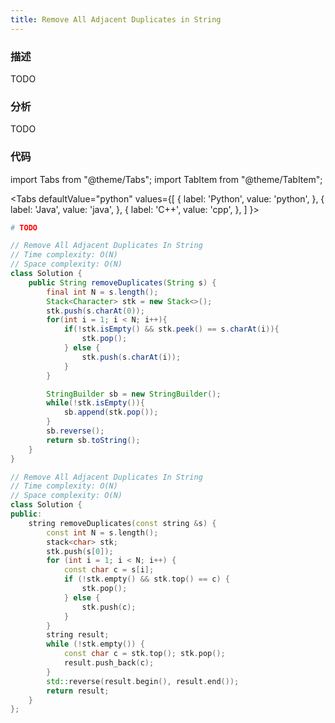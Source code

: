 ```yaml
---
title: Remove All Adjacent Duplicates in String
---
```


### 描述

TODO

### 分析

TODO

### 代码

import Tabs from "@theme/Tabs";
import TabItem from "@theme/TabItem";

<Tabs
defaultValue="python"
values={[
{ label: 'Python', value: 'python', },
{ label: 'Java', value: 'java', },
{ label: 'C++', value: 'cpp', },
]
}>
<TabItem value="python">

```python
# TODO
```

</TabItem>
<TabItem value="java">

```java
// Remove All Adjacent Duplicates In String
// Time complexity: O(N)
// Space complexity: O(N)
class Solution {
    public String removeDuplicates(String s) {
        final int N = s.length();
        Stack<Character> stk = new Stack<>();
        stk.push(s.charAt(0));
        for(int i = 1; i < N; i++){
            if(!stk.isEmpty() && stk.peek() == s.charAt(i)){
                stk.pop();
            } else {
                stk.push(s.charAt(i));
            }
        }

        StringBuilder sb = new StringBuilder();
        while(!stk.isEmpty()){
            sb.append(stk.pop());
        }
        sb.reverse();
        return sb.toString();
    }
}
```

</TabItem>
<TabItem value="cpp">

```cpp
// Remove All Adjacent Duplicates In String
// Time complexity: O(N)
// Space complexity: O(N)
class Solution {
public:
    string removeDuplicates(const string &s) {
        const int N = s.length();
        stack<char> stk;
        stk.push(s[0]);
        for (int i = 1; i < N; i++) {
            const char c = s[i];
            if (!stk.empty() && stk.top() == c) {
                stk.pop();
            } else {
                stk.push(c);
            }
        }
        string result;
        while (!stk.empty()) {
            const char c = stk.top(); stk.pop();
            result.push_back(c);
        }
        std::reverse(result.begin(), result.end());
        return result;
    }
};
```

</TabItem>
</Tabs>
